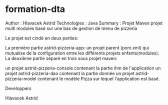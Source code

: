 # formation-dta
Author : Hlavacek Astrid
Technologies : Java
Summary : Projet Maven
projet multi modules basé sur une bas de gestion de menu de pizzeria

Le projet est cindé en deux parties:

La première partie astrid-pizzeria-app:
un projet parent (pom.xml) qui mutualise de la configuration entre les différents projets enfants(modules).
La deuxième partie séparé en trois sous projet maven:

un projet astrid-pizzeria-console contenant la partie ihm de l'application
un projet astrid-pizzeria-dao contenant la partie donnée
un projet astrid-pizzeria-model contenant le modèle Pizza sur lequel l'application est basé.


Developpers

Hlavacek Astrid
